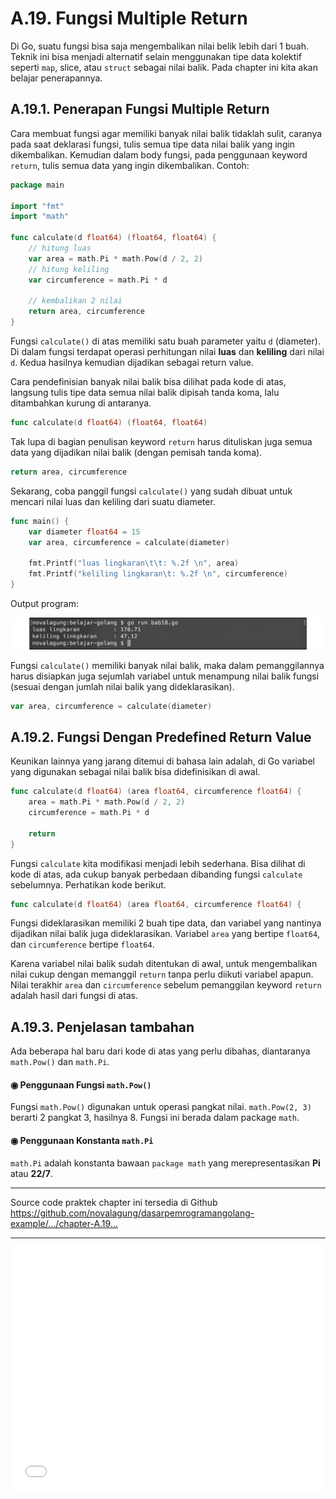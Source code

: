 # A.19. Fungsi Multiple Return

Di Go, suatu fungsi bisa saja mengembalikan nilai belik lebih dari 1 buah. Teknik ini bisa menjadi alternatif selain menggunakan tipe data kolektif seperti `map`, slice, atau `struct` sebagai nilai balik. Pada chapter ini kita akan belajar penerapannya.

## A.19.1. Penerapan Fungsi Multiple Return

Cara membuat fungsi agar memiliki banyak nilai balik tidaklah sulit, caranya pada saat deklarasi fungsi, tulis semua tipe data nilai balik yang ingin dikembalikan. Kemudian dalam body fungsi, pada penggunaan keyword `return`, tulis semua data yang ingin dikembalikan. Contoh:

```go
package main

import "fmt"
import "math"

func calculate(d float64) (float64, float64) {
    // hitung luas
    var area = math.Pi * math.Pow(d / 2, 2)
    // hitung keliling
    var circumference = math.Pi * d

    // kembalikan 2 nilai
    return area, circumference
}
```

Fungsi `calculate()` di atas memiliki satu buah parameter yaitu `d` (diameter). Di dalam fungsi terdapat operasi perhitungan nilai **luas** dan **keliling** dari nilai `d`. Kedua hasilnya kemudian dijadikan sebagai return value.

Cara pendefinisian banyak nilai balik bisa dilihat pada kode di atas, langsung tulis tipe data semua nilai balik dipisah tanda koma, lalu ditambahkan kurung di antaranya.

```go
func calculate(d float64) (float64, float64)
```

Tak lupa di bagian penulisan keyword `return` harus dituliskan juga semua data yang dijadikan nilai balik (dengan pemisah tanda koma).

```go
return area, circumference
```

Sekarang, coba panggil fungsi `calculate()` yang sudah dibuat untuk mencari nilai luas dan keliling dari suatu diameter.

```go
func main() {
    var diameter float64 = 15
    var area, circumference = calculate(diameter)

    fmt.Printf("luas lingkaran\t\t: %.2f \n", area)
    fmt.Printf("keliling lingkaran\t: %.2f \n", circumference)
}
```

Output program:

![Penerapan teknik multiple return](images/A_fungsi_multiple_return_1_multiple_return.png)

Fungsi `calculate()` memiliki banyak nilai balik, maka dalam pemanggilannya harus disiapkan juga sejumlah variabel untuk menampung nilai balik fungsi (sesuai dengan jumlah nilai balik yang dideklarasikan).

```go
var area, circumference = calculate(diameter)
```

## A.19.2. Fungsi Dengan Predefined Return Value

Keunikan lainnya yang jarang ditemui di bahasa lain adalah, di Go variabel yang digunakan sebagai nilai balik bisa didefinisikan di awal.

```go
func calculate(d float64) (area float64, circumference float64) {
    area = math.Pi * math.Pow(d / 2, 2)
    circumference = math.Pi * d

    return
}
```

Fungsi `calculate` kita modifikasi menjadi lebih sederhana. Bisa dilihat di kode di atas, ada cukup banyak perbedaan dibanding fungsi `calculate` sebelumnya. Perhatikan kode berikut.

```go
func calculate(d float64) (area float64, circumference float64) {
```

Fungsi dideklarasikan memiliki 2 buah tipe data, dan variabel yang nantinya dijadikan nilai balik juga dideklarasikan. Variabel `area` yang bertipe `float64`, dan `circumference` bertipe `float64`.

Karena variabel nilai balik sudah ditentukan di awal, untuk mengembalikan nilai cukup dengan memanggil `return` tanpa perlu diikuti variabel apapun. Nilai terakhir `area` dan `circumference` sebelum pemanggilan keyword `return` adalah hasil dari fungsi di atas.

## A.19.3. Penjelasan tambahan

Ada beberapa hal baru dari kode di atas yang perlu dibahas, diantaranya `math.Pow()` dan `math.Pi`.

#### ◉ Penggunaan Fungsi `math.Pow()`

Fungsi `math.Pow()` digunakan untuk operasi pangkat nilai. `math.Pow(2, 3)` berarti 2 pangkat 3, hasilnya 8. Fungsi ini berada dalam package `math`.

#### ◉ Penggunaan Konstanta `math.Pi`

`math.Pi` adalah konstanta bawaan `package math` yang merepresentasikan **Pi** atau **22/7**.

---

<div class="source-code-link">
    <div class="source-code-link-message">Source code praktek chapter ini tersedia di Github</div>
    <a href="https://github.com/novalagung/dasarpemrogramangolang-example/tree/master/chapter-A.19-fungsi-multiple-return">https://github.com/novalagung/dasarpemrogramangolang-example/.../chapter-A.19...</a>
</div>

---

<iframe src="partial/ebooks.html" width="100%" height="390px" frameborder="0" scrolling="no"></iframe>
